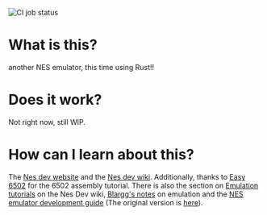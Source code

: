 ![CI job status](https://github.com/cawolfkreo/rabia-nes/workflows/CI/badge.svg)

# What is this?
another NES emulator, this time using Rust!!

# Does it work?
Not right now, still WIP.

# How can I learn about this?
The [Nes dev website](https://www.nesdev.org) and the [Nes dev wiki](https://www.nesdev.org/wiki/Nesdev_Wiki). Additionally, thanks to [Easy 6502](http://skilldrick.github.io/easy6502/) for the 6502 assembly tutorial. There is also the section on [Emulation tutorials](https://www.nesdev.org/wiki/Emulation_tutorials) on the Nes Dev wiki, [Blargg's notes](http://web.archive.org/web/20190319195151/http://blargg.8bitalley.com/nes-emu/6502.html) on emulation and the [NES emulator development guide](https://gist.github.com/rhysd/ec4eec8b70dabc196a21a37c0ba4688e) (The original version is [here](https://www.nesdev.org/NES%20emulator%20development%20guide.txt)).
